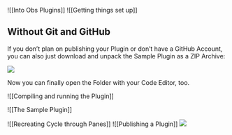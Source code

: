 
![[Into Obs Plugins]]
![[Getting things set up]]

## Without Git and GitHub

If you don’t plan on publishing your Plugin or don’t have a GitHub Account, you can also just download and unpack the Sample Plugin as a ZIP Archive:

![](https://miro.medium.com/v2/resize:fit:700/1*uTVCB2A_oMXC8G7wM2Qgzg.png)

Now you can finally open the Folder with your Code Editor, too.

![[Compiling and running the Plugin]]

![[The Sample Plugin]]

![[Recreating Cycle through Panes]]
![[Publishing a Plugin]]
![](https://miro.medium.com/v2/resize:fit:0/5c50caa54067fd622d2f0fac18392213bf92f6e2fae89b691e62bceb40885e74)

